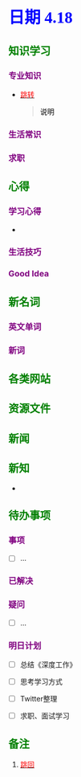 ## <font color = blue face=楷体 size=6>日期 4.18 </font>

## <font color = green>知识学习 </font>
### <font color = purple>专业知识 </font>
+ <a id = "01-1">  [<font color = red>跳转</font>](#01-2)
   > <font color = o> 说明 </font>
### <font color = purple>生活常识 </font>

### <font color = purple>求职 </font>



## <font color = green>心得 </font>
### <font color = purple>学习心得 </font>
+ 
### <font color = purple>生活技巧 </font>

### <font color = purple>Good Idea </font>



## <font color = green>新名词 </font>
### <font color = purple>英文单词 </font>
### <font color = purple>新词 </font>



## <font color = green>各类网站 </font>


## <font color = green>资源文件 </font>


## <font color = green>新闻 </font>


## <font color = green>新知 </font>
+ 

## <font color = green>待办事项 </font>
### <font color = purple>事项 </font>
- [ ] ...
### <font color = purple>已解决 </font>
### <font color = purple>疑问 </font>
- [ ] ...
### <font color = purple>明日计划 </font>
- [ ] 总结《深度工作》
- [ ] 思考学习方式
- [ ] Twitter整理
- [ ] 求职、面试学习


## <font color = green>备注 </font>
  1. <a id ="01-2">[<font color = red>跳回</font>](#01-1)
  

<!--stackedit_data:
eyJoaXN0b3J5IjpbMTg0Mzk5NTAyLDE2NTg4MzcwMDQsLTE4Mz
M3MDA4OTYsNjIzNTIyNDUyLC0xOTMwOTYyOTYzXX0=
-->